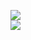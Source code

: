 [![](https://img.shields.io/badge/Made%20With-Github%20Spray-lightgrey.svg?style=for-the-badge&logo=github)](https://github.com/Annihil/github-spray#4653)  
[![](https://i.imgur.com/2DrTn0Z.gif)](https://github.com/Annihil/github-spray)